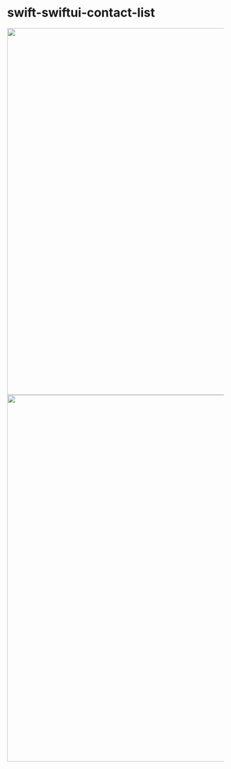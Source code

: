 # swift-swiftui-contact-list


<img height="850px" src="https://user-images.githubusercontent.com/47876409/121280946-7b644b80-c8ad-11eb-99de-04d39de4c444.png">
<img height="850px" src="https://user-images.githubusercontent.com/47876409/121280937-77d0c480-c8ad-11eb-8626-2d0f4224d2d9.png">

